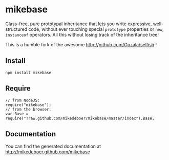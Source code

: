 # mikebase #

Class-free, pure prototypal inheritance that lets you write expressive,
well-structured code, without ever touching special `prototype` properties
or `new`, `instanceof` operators. All this without losing track of the inheritance
tree!

This is a humble fork of the awesome http://github.com/Gozala/selfish !

## Install ##

    npm install mikebase

## Require ##

    // from NodeJS:
    require("mikebase");
    // from the browser:
    var Base = require("!raw.github.com/mikedeboer/mikebase/master/index").Base;

## Documentation ##

You can find the generated documentation at http://mikedeboer.github.com/mikebase
